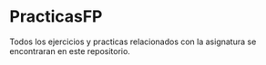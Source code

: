 # PracticasFP
Todos los ejercicios y practicas relacionados con la asignatura se encontraran en este repositorio.
